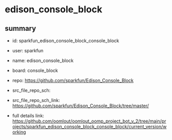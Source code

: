# edison_console_block
 
## summary 
* id: sparkfun_edison_console_block_console_block
* user: sparkfun
* name: edison_console_block
* board: console_block
* repo: https://github.com/sparkfun/Edison_Console_Block



* src_file_repo_sch: 
* src_file_repo_sch_link: https://github.com/sparkfun/Edison_Console_Block/tree/master/
* full details link: https://github.com/oomlout/oomlout_oomp_project_bot_v_2/tree/main/projects/sparkfun_edison_console_block_console_block/current_version/working  







